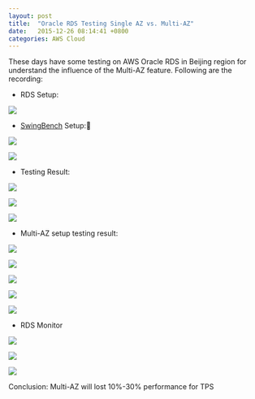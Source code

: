 ```yaml
---
layout: post
title:  "Oracle RDS Testing Single AZ vs. Multi-AZ"
date:   2015-12-26 08:14:41 +0800
categories: AWS Cloud
---
```

These days have some testing on AWS Oracle RDS in Beijing region for understand the influence of the Multi-AZ feature. Following are the recording:

* RDS Setup:

![](/assets/img/oracle-rds-multiaz/1.png)

* [SwingBench](http://dominicgiles.com/swingbench.html) Setup:

![](/assets/img/oracle-rds-multiaz/2.png)

![](/assets/img/oracle-rds-multiaz/3.png)

* Testing Result:

![](/assets/img/oracle-rds-multiaz/4.png)

![](/assets/img/oracle-rds-multiaz/5.png)

![](/assets/img/oracle-rds-multiaz/6.png)

* Multi-AZ setup testing result:

![](/assets/img/oracle-rds-multiaz/7.png)

![](/assets/img/oracle-rds-multiaz/8.png)

![](/assets/img/oracle-rds-multiaz/9.png)

![](/assets/img/oracle-rds-multiaz/10.png)

![](/assets/img/oracle-rds-multiaz/11.png)

* RDS Monitor

![](/assets/img/oracle-rds-multiaz/12.png)

![](/assets/img/oracle-rds-multiaz/13.png)

![](/assets/img/oracle-rds-multiaz/14.png)

Conclusion: Multi-AZ will lost 10%-30% performance for TPS
